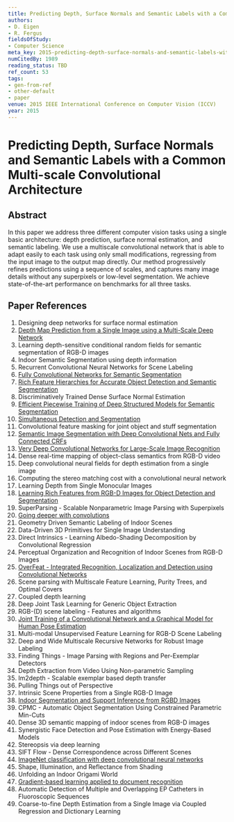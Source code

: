 ```yaml
---
title: Predicting Depth, Surface Normals and Semantic Labels with a Common Multi-scale Convolutional Architecture
authors:
- D. Eigen
- R. Fergus
fieldsOfStudy:
- Computer Science
meta_key: 2015-predicting-depth-surface-normals-and-semantic-labels-with-a-common-multi-scale-convolutional-architecture
numCitedBy: 1989
reading_status: TBD
ref_count: 53
tags:
- gen-from-ref
- other-default
- paper
venue: 2015 IEEE International Conference on Computer Vision (ICCV)
year: 2015
---
```


# Predicting Depth, Surface Normals and Semantic Labels with a Common Multi-scale Convolutional Architecture

## Abstract

In this paper we address three different computer vision tasks using a single basic architecture: depth prediction, surface normal estimation, and semantic labeling. We use a multiscale convolutional network that is able to adapt easily to each task using only small modifications, regressing from the input image to the output map directly. Our method progressively refines predictions using a sequence of scales, and captures many image details without any superpixels or low-level segmentation. We achieve state-of-the-art performance on benchmarks for all three tasks.

## Paper References

1. Designing deep networks for surface normal estimation
2. [Depth Map Prediction from a Single Image using a Multi-Scale Deep Network](2014-depth-map-prediction-from-a-single-image-using-a-multi-scale-deep-network)
3. Learning depth-sensitive conditional random fields for semantic segmentation of RGB-D images
4. Indoor Semantic Segmentation using depth information
5. Recurrent Convolutional Neural Networks for Scene Labeling
6. [Fully Convolutional Networks for Semantic Segmentation](2017-fully-convolutional-networks-for-semantic-segmentation)
7. [Rich Feature Hierarchies for Accurate Object Detection and Semantic Segmentation](2014-rich-feature-hierarchies-for-accurate-object-detection-and-semantic-segmentation)
8. Discriminatively Trained Dense Surface Normal Estimation
9. [Efficient Piecewise Training of Deep Structured Models for Semantic Segmentation](2016-efficient-piecewise-training-of-deep-structured-models-for-semantic-segmentation)
10. [Simultaneous Detection and Segmentation](2014-simultaneous-detection-and-segmentation)
11. Convolutional feature masking for joint object and stuff segmentation
12. [Semantic Image Segmentation with Deep Convolutional Nets and Fully Connected CRFs](2015-semantic-image-segmentation-with-deep-convolutional-nets-and-fully-connected-crfs)
13. [Very Deep Convolutional Networks for Large-Scale Image Recognition](2015-very-deep-convolutional-networks-for-large-scale-image-recognition)
14. Dense real-time mapping of object-class semantics from RGB-D video
15. Deep convolutional neural fields for depth estimation from a single image
16. Computing the stereo matching cost with a convolutional neural network
17. Learning Depth from Single Monocular Images
18. [Learning Rich Features from RGB-D Images for Object Detection and Segmentation](2014-learning-rich-features-from-rgb-d-images-for-object-detection-and-segmentation)
19. SuperParsing - Scalable Nonparametric Image Parsing with Superpixels
20. [Going deeper with convolutions](2015-going-deeper-with-convolutions)
21. Geometry Driven Semantic Labeling of Indoor Scenes
22. Data-Driven 3D Primitives for Single Image Understanding
23. Direct Intrinsics - Learning Albedo-Shading Decomposition by Convolutional Regression
24. Perceptual Organization and Recognition of Indoor Scenes from RGB-D Images
25. [OverFeat - Integrated Recognition, Localization and Detection using Convolutional Networks](2014-overfeat-integrated-recognition-localization-and-detection-using-convolutional-networks)
26. Scene parsing with Multiscale Feature Learning, Purity Trees, and Optimal Covers
27. Coupled depth learning
28. Deep Joint Task Learning for Generic Object Extraction
29. RGB-(D) scene labeling - Features and algorithms
30. [Joint Training of a Convolutional Network and a Graphical Model for Human Pose Estimation](2014-joint-training-of-a-convolutional-network-and-a-graphical-model-for-human-pose-estimation)
31. Multi-modal Unsupervised Feature Learning for RGB-D Scene Labeling
32. Deep and Wide Multiscale Recursive Networks for Robust Image Labeling
33. Finding Things - Image Parsing with Regions and Per-Exemplar Detectors
34. Depth Extraction from Video Using Non-parametric Sampling
35. Im2depth - Scalable exemplar based depth transfer
36. Pulling Things out of Perspective
37. Intrinsic Scene Properties from a Single RGB-D Image
38. [Indoor Segmentation and Support Inference from RGBD Images](2012-indoor-segmentation-and-support-inference-from-rgbd-images)
39. CPMC - Automatic Object Segmentation Using Constrained Parametric Min-Cuts
40. Dense 3D semantic mapping of indoor scenes from RGB-D images
41. Synergistic Face Detection and Pose Estimation with Energy-Based Models
42. Stereopsis via deep learning
43. SIFT Flow - Dense Correspondence across Different Scenes
44. [ImageNet classification with deep convolutional neural networks](2012-alexnet.md)
45. Shape, Illumination, and Reflectance from Shading
46. Unfolding an Indoor Origami World
47. [Gradient-based learning applied to document recognition](1998-lenet5.md)
48. Automatic Detection of Multiple and Overlapping EP Catheters in Fluoroscopic Sequences
49. Coarse-to-fine Depth Estimation from a Single Image via Coupled Regression and Dictionary Learning
